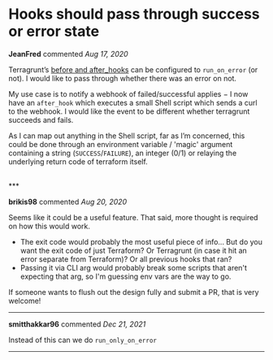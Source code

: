 # Hooks should pass through success or error state

**JeanFred** commented *Aug 17, 2020*

Terragrunt’s [before and after_hooks](https://terragrunt.gruntwork.io/docs/features/before-and-after-hooks/) can be configured to `run_on_error` (or not). I would like to pass through whether there was an error on not.

My use case is to notify a webhook of failed/successful applies − I now have an `after_hook` which executes a small Shell script which sends a curl to the webhook. I would like the event to be different whether terragrunt succeeds and fails.

As I can map out anything in the Shell script,  far as I’m concerned, this could be done through an environment variable / 'magic' argument containing a string (`SUCCESS`/`FAILURE`), an integer (0/1) or relaying the underlying return code of terraform itself.




<br />
***


**brikis98** commented *Aug 20, 2020*

Seems like it could be a useful feature. That said, more thought is required on how this would work. 

- The exit code would probably the most useful piece of info... But do you want the exit code of just Terraform? Or Terragrunt (in case it hit an error separate from Terraform)? Or all previous hooks that ran?
- Passing it via CLI arg would probably break some scripts that aren't expecting that arg, so I'm guessing env vars are the way to go.

If someone wants to flush out the design fully and submit a PR, that is very welcome!
***

**smitthakkar96** commented *Dec 21, 2021*

Instead of this can we do `run_only_on_error`
***


